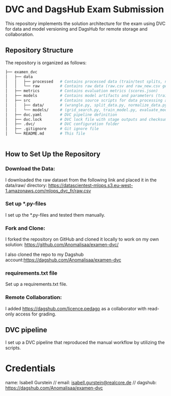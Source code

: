# DVC and DagsHub Exam Submission

This repository implements the solution architecture for the exam using DVC for data and model versioning and DagsHub for remote storage and collaboration.

## Repository Structure

The repository is organized as follows:

```bash       
├── examen_dvc          
│   ├── data       
│   │   ├── processed   # Contains processed data (train/test splits, normalized data, etc.)
│   │   └── raw         # Contains raw data (raw.csv and raw_new.csv generated by wrangle)
│   ├── metrics         # Contains evaluation metrics (scores.json)
│   ├── models          # Contains model artifacts and parameters (trained_model.joblib, best_params.pkl)
│   ├── src             # Contains source scripts for data processing and modeling:
│   │   ├── data/       # (wrangle.py, split_data.py, normalize_data.py)
│   │   └── models/     # (grid_search.py, train_model.py, evaluate_model.py)
│   ├── dvc.yaml        # DVC pipeline definition
│   ├── dvc.lock        # DVC lock file with stage outputs and checksums
│   ├── .dvc/           # DVC configuration folder
│   ├── .gitignore      # Git ignore file
│   └── README.md       # This file
     
```

## How to Set Up the Repository

### Download the Data:
I downloaded the raw dataset from the following link and placed it in the data/raw/ directory:
https://datascientest-mlops.s3.eu-west-1.amazonaws.com/mlops_dvc_fr/raw.csv

### Set up *.py-files
I set up the *.py-files and tested them manually.

### Fork and Clone:
I forked the repository on GitHub and cloned it locally to work on my own solution: https://github.com/Anomalisaa/examen-dvc/

I also cloned the repo to my Dagshub account:https://dagshub.com/Anomalisaa/examen-dvc

### requirements.txt file
Set up a requirements.txt file.

### Remote Collaboration:
I added https://dagshub.com/licence.pedago as a collaborator with read-only access for grading.

## DVC pipeline
I set up a DVC pipeline that reproduced the manual workflow by utilizing the scripts.

# Credentials
name: Isabell Gurstein //
email: isabell.gurstein@realcore.de //
dagshub: https://dagshub.com/Anomalisaa/examen-dvc
